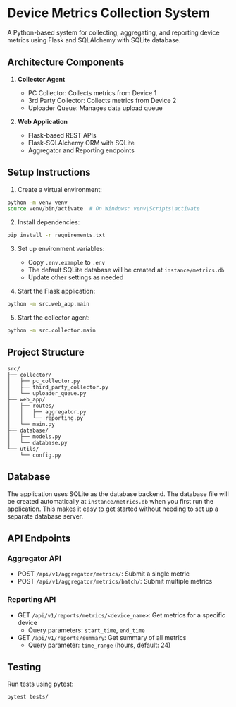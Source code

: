 # Device Metrics Collection System

A Python-based system for collecting, aggregating, and reporting device metrics using Flask and SQLAlchemy with SQLite database.

## Architecture Components

1. **Collector Agent**
   - PC Collector: Collects metrics from Device 1
   - 3rd Party Collector: Collects metrics from Device 2
   - Uploader Queue: Manages data upload queue

2. **Web Application**
   - Flask-based REST APIs
   - Flask-SQLAlchemy ORM with SQLite
   - Aggregator and Reporting endpoints

## Setup Instructions

1. Create a virtual environment:
```bash
python -m venv venv
source venv/bin/activate  # On Windows: venv\Scripts\activate
```

2. Install dependencies:
```bash
pip install -r requirements.txt
```

3. Set up environment variables:
   - Copy `.env.example` to `.env`
   - The default SQLite database will be created at `instance/metrics.db`
   - Update other settings as needed

4. Start the Flask application:
```bash
python -m src.web_app.main
```

5. Start the collector agent:
```bash
python -m src.collector.main
```

## Project Structure

```
src/
├── collector/
│   ├── pc_collector.py
│   ├── third_party_collector.py
│   └── uploader_queue.py
├── web_app/
│   ├── routes/
│   │   ├── aggregator.py
│   │   └── reporting.py
│   └── main.py
├── database/
│   ├── models.py
│   └── database.py
└── utils/
    └── config.py
```

## Database

The application uses SQLite as the database backend. The database file will be created automatically at `instance/metrics.db` when you first run the application. This makes it easy to get started without needing to set up a separate database server.

## API Endpoints

### Aggregator API
- POST `/api/v1/aggregator/metrics/`: Submit a single metric
- POST `/api/v1/aggregator/metrics/batch/`: Submit multiple metrics

### Reporting API
- GET `/api/v1/reports/metrics/<device_name>`: Get metrics for a specific device
  - Query parameters: `start_time`, `end_time`
- GET `/api/v1/reports/summary`: Get summary of all metrics
  - Query parameter: `time_range` (hours, default: 24)

## Testing

Run tests using pytest:
```bash
pytest tests/
``` 